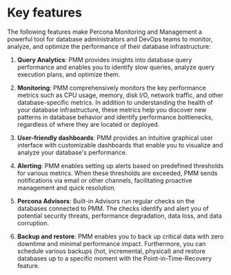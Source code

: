 # Key features

The following features make Percona Monitoring and Management a powerful tool for database administrators and DevOps teams to monitor, analyze, and optimize the performance of their database infrastructure:

1. **Query Analytics**: PMM provides insights into database query performance and enables you to identify slow queries, analyze query execution plans, and optimize them.

2. **Monitoring**: PMM comprehensively monitors the key performance metrics such as CPU usage, memory, disk I/O, network traffic, and other database-specific metrics. In addition to understanding the health of your database infrastructure, these metrics help you discover new patterns in database behavior and identify performance bottlenecks, regardless of where they are located or deployed.

3. **User-friendly dashboards**: PMM provides an intuitive graphical user interface with customizable dashboards that enable you to visualize and analyze your database's performance.

4. **Alerting**: PMM enables setting up alerts based on predefined thresholds for various metrics. When these thresholds are exceeded, PMM sends notifications via email or other channels, facilitating proactive management and quick resolution.

5. **Percona Advisors**: Built-in Advisors run regular checks on the databases connected to PMM. The checks identify and alert you of potential security threats, performance degradation, data loss, and data corruption.

6. **Backup and restore**: PMM enables you to back up critical data with zero downtime and minimal performance impact. Furthermore, you can schedule various backups (hot, incremental, physical) and restore databases up to a specific moment with the Point-in-Time-Recovery feature.
